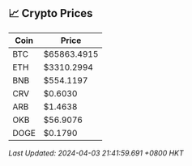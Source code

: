 ## 📈 Crypto Prices

| Coin | Price |
| ---- | ----- |
| BTC | $65863.4915 |
| ETH | $3310.2994 |
| BNB | $554.1197 |
| CRV | $0.6030 |
| ARB | $1.4638 |
| OKB | $56.9076 |
| DOGE | $0.1790 |

_Last Updated: 2024-04-03 21:41:59.691 +0800 HKT_